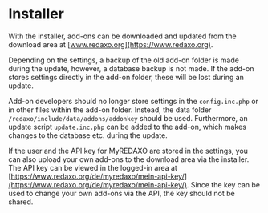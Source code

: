 # Installer

With the installer, add-ons can be downloaded and updated from the download area at [www.redaxo.org](https://www.redaxo.org).

Depending on the settings, a backup of the old add-on folder is made during the update, however, a database backup is not made. If the add-on stores settings directly in the add-on folder, these will be lost during an update.

Add-on developers should no longer store settings in the `config.inc.php` or in other files within the add-on folder. Instead, the data folder `/redaxo/include/data/addons/addonkey` should be used.
Furthermore, an update script `update.inc.php` can be added to the add-on, which makes changes to the database etc. during the update.

If the user and the API key for MyREDAXO are stored in the settings, you can also upload your own add-ons to the download area via the installer. The API key can be viewed in the logged-in area at [https://www.redaxo.org/de/myredaxo/mein-api-key/](https://www.redaxo.org/de/myredaxo/mein-api-key/). Since the key can be used to change your own add-ons via the API, the key should not be shared.
